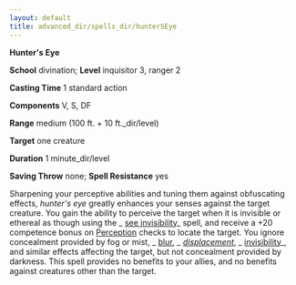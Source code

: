 ```yaml
---
layout: default
title: advanced_dir/spells_dir/hunterSEye
---
```

 **Hunter's Eye**

**School** divination; **Level** inquisitor 3, ranger 2

**Casting Time** 1 standard action

**Components** V, S, DF

**Range** medium (100 ft. + 10 ft._dir/level)

**Target** one creature

**Duration** 1 minute_dir/level

**Saving Throw** none; **Spell Resistance** yes

Sharpening your perceptive abilities and tuning them against obfuscating effects, _hunter's eye_ greatly enhances your senses against the target creature. You gain the ability to perceive the target when it is invisible or ethereal as though using the _ [see invisibility](../../../spells_dir/seeInvisibility#_see-invisibility)_ spell, and receive a +20 competence bonus on [Perception](../../../skills_dir/perception#_perception) checks to locate the target. You ignore concealment provided by fog or mist, _ [blur](../../../spells_dir/blur#_blur)_, _ [displacement](../../../spells_dir/displacement#_displacement)_, _ [invisibility](../../../spells_dir/invisibility#_invisibility)_, and similar effects affecting the target, but not concealment provided by darkness. This spell provides no benefits to your allies, and no benefits against creatures other than the target.


